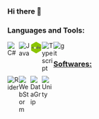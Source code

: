 ### Hi there 👋
<!--
**ChristyanS/ChristyanS** is a ✨ _special_ ✨ repository because its `README.md` (this file) appears on your GitHub profile.

Here are some ideas to get you started:

- 🔭 I’m currently working on ...
- 🌱 I’m currently learning ...
- 👯 I’m looking to collaborate on ...
- 🤔 I’m looking for help with ...
- 💬 Ask me about ...
- 📫 How to reach me: ...
- 😄 Pronouns: ...
- ⚡ Fun fact: ...
-->

### Languages and Tools:
<a href="https://docs.microsoft.com/pt-br/dotnet/csharp/" target="_blank"><img align="left" alt="C#" width="26px" src="https://storage.googleapis.com/hcode.com.br/courses/65/logo_svg5fd776bc276da.svg" /></a>
<a href="https://www.java.com" target="_blank"><img align="left" alt="Java" width="26px" src="https://image.flaticon.com/icons/png/512/226/226777.png" /></a>
<a href="https://nodejs.org/en/" target="_blank"><img align="left" alt="NodeJs" width="26px" src="https://raw.githubusercontent.com/robsonkades/vscode-express-snippets/master/images/node.png" /></a>
<a href="https://www.typescriptlang.org" target="_blank"><img align="left" alt="Typescript" width="26px" src="https://image.flaticon.com/icons/png/512/919/919832.png" /></a>
<a href="https://git-scm.com/" target="_blank"> <img align="left" alt="git" width="26px" src="https://www.vectorlogo.zone/logos/git-scm/git-scm-icon.svg"/>
<br />

### Softwares:

<a href="https://www.jetbrains.com/pt-br/rider/" target="_blank"><img align="left" alt="Rider" width="26px" src="https://resources.jetbrains.com/storage/products/rider/img/meta/rider_logo_300x300.png" /></a>
 <a href="https://www.jetbrains.com/pt-br/webstorm/" target="_blank"><img align="left" alt="WebStorm" width="26px" src="https://resources.jetbrains.com/storage/products/webstorm/img/meta/webstorm_logo_300x300.png" /></a>
 <a href="https://www.jetbrains.com/pt-br/datagrip/" target="_blank"><img align="left" alt="DataGrip" width="26px" src="https://resources.jetbrains.com/storage/products/datagrip/img/meta/datagrip_logo_300x300.png" /></a>
<a href="https://unity.com" target="_blank"><img align="left" alt="Unity" width="26px" src="https://cdn4.iconfinder.com/data/icons/various-icons-2/476/Unity.png" /></a>
<br />
  

